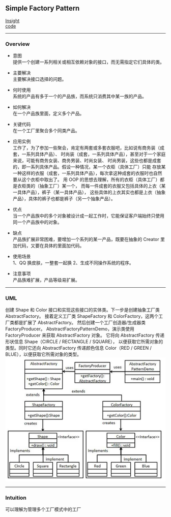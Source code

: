 ## Simple Factory Pattern
[Insight](https://www.runoob.com/design-pattern/abstract-factory-pattern.html)  
[code](https://github.com/wan-h/BrainpowerCode/blob/master/DesignPatterns/AbstractFactoryPattern.py)

---
### Overview  
* 意图  
提供一个创建一系列相关或相互依赖对象的接口，而无需指定它们具体的类。

* 主要解决  
主要解决接口选择的问题。

* 何时使用  
系统的产品有多于一个的产品族，而系统只消费其中某一族的产品。

* 如何解决  
在一个产品族里面，定义多个产品。

* 关键代码  
在一个工厂里聚合多个同类产品。

* 应用实例  
工作了，为了参加一些聚会，肯定有两套或多套衣服吧，比如说有商务装（成套，一系列具体产品）、
时尚装（成套，一系列具体产品），甚至对于一个家庭来说，可能有商务女装、商务男装、时尚女装、
时尚男装，这些也都是成套的，即一系列具体产品。假设一种情况，某一个衣柜（具体工厂）只能
存放某一种这样的衣服（成套，一系列具体产品），每次拿这种成套的衣服时也自然要从这个衣柜中取出了。
用 OOP 的思想去理解，所有的衣柜（具体工厂）都是衣柜类的（抽象工厂）某一个，
而每一件成套的衣服又包括具体的上衣（某一具体产品），裤子（某一具体产品），
这些具体的上衣其实也都是上衣（抽象产品），具体的裤子也都是裤子（另一个抽象产品）。

* 优点  
当一个产品族中的多个对象被设计成一起工作时，它能保证客户端始终只使用同一个产品族中的对象。

* 缺点  
产品族扩展非常困难，要增加一个系列的某一产品，既要在抽象的 Creator 里加代码，又要在具体的里面加代码。

* 使用场景  
1、QQ 换皮肤，一整套一起换 
2、生成不同操作系统的程序。

* 注意事项  
产品族难扩展，产品等级易扩展。

---
### UML  
创建 Shape 和 Color 接口和实现这些接口的实体类。下一步是创建抽象工厂类 AbstractFactory。
接着定义工厂类 ShapeFactory 和 ColorFactory，这两个工厂类都是扩展了 AbstractFactory。
然后创建一个工厂创造器/生成器类 FactoryProducer。
AbstractFactoryPatternDemo，演示类使用 FactoryProducer 来获取 AbstractFactory 对象。
它将向 AbstractFactory 传递形状信息 Shape（CIRCLE / RECTANGLE / SQUARE），
以便获取它所需对象的类型。同时它还向 AbstractFactory 传递颜色信息 
Color（RED / GREEN / BLUE），以便获取它所需对象的类型。  
![](src/UML_0.PNG)  

---
### Intuition  
可以理解为管理多个工厂模式中的工厂